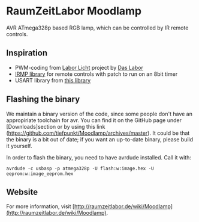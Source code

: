 # RaumZeitLabor Moodlamp
AVR ATmega328p based RGB lamp, which can be controlled by IR remote controls.

## Inspiration
* PWM-coding from [Labor Licht](http://das-labor.org/wiki/Labor_Licht) project by [Das Labor](http://das-labor.org/)
* [IRMP library](http://www.mikrocontroller.net/articles/IRMP) for remote controls with patch to run on an 8bit timer
* USART library from [this library](http://www.wiki.elektronik-projekt.de/mikrocontroller/avr/avr-gcc-library/start)

## Flashing the binary
We maintain a binary version of the code, since some people don't have an appropiriate toolchain for avr. You can find it on the GitHub page under [Downloads]section or by using this link (https://github.com/tiefpunkt/Moodlamp/archives/master). It could be that the binary is a bit out of date; if you want an up-to-date binary, please build it yourself.

In order to flash the binary, you need to have avrdude installed. Call it with:

	avrdude -c usbasp -p atmega328p -U flash:w:image.hex -U eeprom:w:image_eeprom.hex

## Website
For more information, visit [http://raumzeitlabor.de/wiki/Moodlamp](http://raumzeitlabor.de/wiki/Moodlamp).
